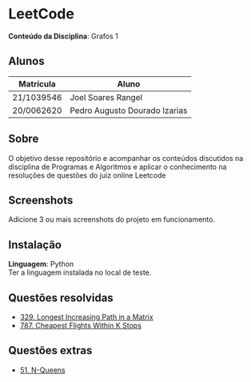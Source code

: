 # LeetCode

**Conteúdo da Disciplina**: Grafos 1<br>

## Alunos
|Matrícula | Aluno |
| -- | -- |
| 21/1039546  |  Joel Soares Rangel |
| 20/0062620  |  Pedro Augusto Dourado Izarias |

## Sobre 
O objetivo desse repositório e acompanhar os conteúdos discutidos na disciplina de Programas e Algoritmos e aplicar o conhecimento na resoluções de questões
do juiz online Leetcode

## Screenshots
Adicione 3 ou mais screenshots do projeto em funcionamento.

## Instalação 
**Linguagem**: Python<br>
Ter a linguagem instalada no local de teste.

## Questões resolvidas

- [329. Longest Increasing Path in a Matrix](https://leetcode.com/problems/longest-increasing-path-in-a-matrix/description/)
- [787. Cheapest Flights Within K Stops](https://leetcode.com/problems/cheapest-flights-within-k-stops/description/)


## Questões extras

- [51. N-Queens](https://leetcode.com/problems/n-queens/description/)



